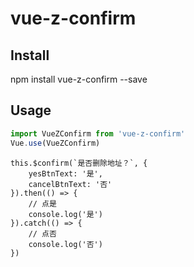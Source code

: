 # vue-z-confirm

## Install
npm install vue-z-confirm --save

## Usage
```main.js
import VueZConfirm from 'vue-z-confirm'
Vue.use(VueZConfirm)
```

``` use
this.$confirm(`是否删除地址？`, {
    yesBtnText: '是',
    cancelBtnText: '否'
}).then(() => {
    // 点是
    console.log('是')
}).catch(() => {
    // 点否
    console.log('否')
})
```

